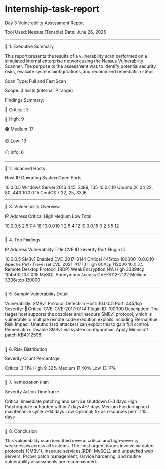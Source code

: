 # Internship-task-report
Day 3
Vulnerability Assessment Report

Tool Used: Nessus (Tenable)
Date: June 26, 2025


---

🔷 1. Executive Summary

This report presents the results of a vulnerability scan performed on a simulated internal enterprise network using the Nessus Vulnerability Scanner. The purpose of the assessment was to identify potential security risks, evaluate system configurations, and recommend remediation steps


Scan Type: Full and Fast Scan

Scope: 3 hosts (internal IP range)

Findings Summary:

🔴 Critical: 3

🔶 High: 9

🟠 Medium: 17

🟡 Low: 13

⚪ Info: 6




---

🔷 2. Scanned Hosts

Host IP	Operating System	Open Ports

10.0.0.5	Windows Server 2016	445, 3389, 135
10.0.0.10	Ubuntu 20.04	22, 80, 443
10.0.0.15	CentOS 7	22, 25, 3306



---

🔷 3. Vulnerability Overview

IP Address	Critical	High	Medium	Low	Total

10.0.0.5	2	5	7	4	18
10.0.0.10	1	2	5	4	12
10.0.0.15	0	2	5	5	12



---

🔷 4. Top Findings

IP Address	Vulnerability Title	CVE ID	Severity	Port	Plugin ID

10.0.0.5	SMBv1 Enabled	CVE-2017-0144	Critical	445/tcp	100000
10.0.0.10	Apache Path Traversal	CVE-2021-41773	High	80/tcp	112200
10.0.0.5	Remote Desktop Protocol (RDP) Weak Encryption	N/A	High	3389/tcp	104500
10.0.0.15	MySQL Anonymous Access	CVE-2012-2122	Medium	3306/tcp	120000



---

🔷 5. Sample Vulnerability Detail

Vulnerability: SMBv1 Protocol Detection
Host: 10.0.0.5
Port: 445/tcp
Severity: 🔴 Critical
CVE: CVE-2017-0144
Plugin ID: 100000
Description:
The target host supports the obsolete and insecure SMBv1 protocol, which is vulnerable to multiple remote code execution exploits including EternalBlue.
Risk Impact: Unauthorized attackers can exploit this to gain full control.
Remediation: Disable SMBv1 via system configuration. Apply Microsoft patch KB4012598.


---

🔷 6. Risk Distribution

Severity	Count	Percentage

Critical	3	11%
High	9	32%
Medium	17	40%
Low	13	17%



---

🔷 7. Remediation Plan

Severity	Action	Timeframe

Critical	Immediate patching and service shutdown	0–3 days
High	Patch/update or harden within 7 days	4–7 days
Medium	Fix during next maintenance cycle	7–14 days
Low	Optional; fix as resources permit	15+ days



---

🔷 8. Conclusion

This vulnerability scan identified several critical and high-severity weaknesses across all systems. The most urgent issues involve outdated protocols (SMBv1), insecure services (RDP, MySQL), and unpatched web servers. Proper patch management, service hardening, and routine vulnerability assessments are recommended.

